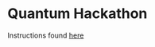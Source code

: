 # Quantum Hackathon

Instructions found [here](https://github.com/ctuning/ck-quantum/tree/master/module/hackathon.20190127)